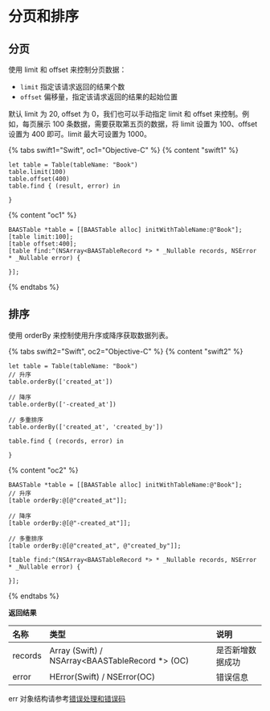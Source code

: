 # 分页和排序

## 分页

使用 limit 和 offset 来控制分页数据：

- `limit`  指定该请求返回的结果个数
- `offset`  偏移量，指定该请求返回的结果的起始位置

默认 limit 为 20, offset 为 0，我们也可以手动指定 limit 和 offset 来控制。例如，每页展示 100 条数据，需要获取第五页的数据，将 limit 设置为 100、offset 设置为 400 即可。limit 最大可设置为 1000。

{% tabs swift1="Swift", oc1="Objective-C" %}
{% content "swift1" %}
```
let table = Table(tableName: "Book")
table.limit(100)
table.offset(400)
table.find { (result, error) in

}
```
{% content "oc1" %}
```
BAASTable *table = [[BAASTable alloc] initWithTableName:@"Book"];
[table limit:100];
[table offset:400];
[table find:^(NSArray<BAASTableRecord *> * _Nullable records, NSError * _Nullable error) {
                        
}];
```
{% endtabs %}

## 排序

使用 orderBy 来控制使用升序或降序获取数据列表。

{% tabs swift2="Swift", oc2="Objective-C" %}
{% content "swift2" %}
```
let table = Table(tableName: "Book")
// 升序
table.orderBy(['created_at'])

// 降序
table.orderBy(['-created_at'])

// 多重排序
table.orderBy(['created_at', 'created_by'])

table.find { (records, error) in

}
```
{% content "oc2" %}
```
BAASTable *table = [[BAASTable alloc] initWithTableName:@"Book"];
// 升序
[table orderBy:@[@"created_at"]];

// 降序
[table orderBy:@[@"-created_at"]];

// 多重排序
[table orderBy:@[@"created_at", @"created_by"]];

[table find:^(NSArray<BAASTableRecord *> * _Nullable records, NSError * _Nullable error) {
                        
}];
```
{% endtabs %}

**返回结果**
 
| 名称      | 类型           | 说明 |
| :------- | :------------  | :------ |
| records  | Array<TableTable> (Swift) / NSArray<BAASTableRecord *> (OC)  | 是否新增数据成功 |
| error   |  HError(Swift) / NSError(OC) |  错误信息  |

err 对象结构请参考[错误处理和错误码](/ios-sdk/error-code.md)